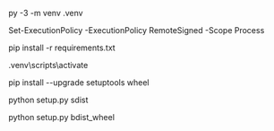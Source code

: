 
py -3 -m venv .venv

Set-ExecutionPolicy -ExecutionPolicy RemoteSigned -Scope Process

pip install -r requirements.txt

.venv\scripts\activate

 pip install --upgrade setuptools wheel


python setup.py sdist

python setup.py bdist_wheel